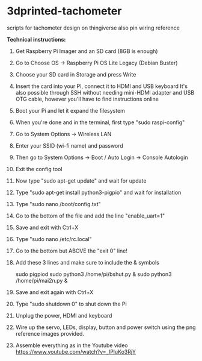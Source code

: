 # 3dprinted-tachometer
 scripts for tachometer design on thingiverse
 also pin wiring reference
 
 **Technical instructions:**
 
1. Get Raspberry Pi Imager and an SD card (8GB is enough)
2. Go to Choose OS -> Raspberry Pi OS Lite Legacy (Debian Buster)
3. Choose your SD card in Storage and press Write
4. Insert the card into your PI, connect it to HDMI and USB keyboard
It's also possible through SSH without needing mini-HDMI adapter and USB OTG cable, however you'll have to find instructions online
5. Boot your Pi and let it expand the filesystem
6. When you're done and in the terminal, first type "sudo raspi-config"
7. Go to System Options -> Wireless LAN
8. Enter your SSID (wi-fi name) and password
9. Then go to System Options -> Boot / Auto Login -> Console Autologin
10. Exit the config tool
11. Now type "sudo apt-get update" and wait for update
12. Type "sudo apt-get install python3-pigpio" and wait for installation
13. Type "sudo nano /boot/config.txt"
14. Go to the bottom of the file and add the line "enable_uart=1"
15. Save and exit with Ctrl+X
16. Type "sudo nano /etc/rc.local"
17. Go to the bottom but ABOVE the "exit 0" line!
18. Add these 3 lines and make sure to include the & symbols

    sudo pigpiod
    sudo python3 /home/pi/bshut.py &
    sudo python3 /home/pi/mai2n.py &

19. Save and exit again with Ctrl+X
20. Type "sudo shutdown 0" to shut down the Pi
21. Unplug the power, HDMI and keyboard
22. Wire up the servo, LEDs, display, button and power switch using the png reference images provided.
22. Assemble everything as in the Youtube video
https://www.youtube.com/watch?v=_IPluKo3RjY
